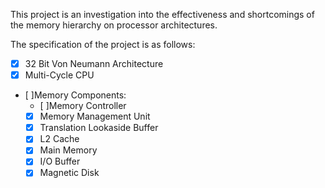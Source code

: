 This project is an investigation into the effectiveness and shortcomings of the memory hierarchy on processor architectures.

The specification of the project is as follows:

- [X] 32 Bit Von Neumann Architecture
- [X] Multi-Cycle CPU
- [ ]Memory Components:
  - [ ]Memory Controller
  - [X] Memory Management Unit
  - [X] Translation Lookaside Buffer
  - [X] L2 Cache<br>
  - [X] Main Memory
  - [X] I/O Buffer
  - [X] Magnetic Disk